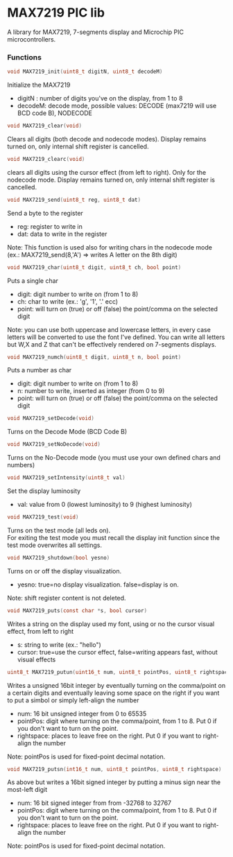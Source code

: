 # MAX7219 PIC lib
A library for MAX7219, 7-segments display and Microchip PIC microcontrollers.  

### Functions

```c
void MAX7219_init(uint8_t digitN, uint8_t decodeM)
```
Initialize the MAX7219
- digitN : number of digits you've on the display, from 1 to 8
- decodeM: decode mode, possible values: DECODE (max7219 will use BCD code B), NODECODE  

```c
void MAX7219_clear(void)
```
Clears all digits (both decode and nodecode modes). Display remains turned on, only internal shift register is cancelled.  

```c
void MAX7219_clearc(void)
```
clears all digits using the cursor effect (from left to right). Only for the nodecode mode. Display remains turned on, only internal shift register is cancelled.


```c
void MAX7219_send(uint8_t reg, uint8_t dat)
```
Send a byte to the register
- reg: register to write in
- dat: data to write in the register  

Note: This function is used also for writing chars in the nodecode mode (ex.: MAX7219_send(8,'A') => writes A letter on the 8th digit)

```c
void MAX7219_char(uint8_t digit, uint8_t ch, bool point)
```
Puts a single char
- digit: digit number to write on (from 1 to 8)
- ch: char to write (ex.: 'g', '1', '.' ecc)
- point: will turn on (true) or off (false) the point/comma on the selected digit  

Note: you can use both uppercase and lowercase letters, in every case letters will be converted to use the font I've defined. You can write all letters but W,X and Z that can't be effectively rendered on 7-segments displays.

```c
void MAX7219_numch(uint8_t digit, uint8_t n, bool point)
```
Puts a number as char
- digit: digit number to write on (from 1 to 8)
- n: number to write, inserted as integer (from 0 to 9)
- point: will turn on (true) or off (false) the point/comma on the selected digit

```c
void MAX7219_setDecode(void)
```
Turns on the Decode Mode (BCD Code B)  

```c
void MAX7219_setNoDecode(void)
```
Turns on the No-Decode mode (you must use your own defined chars and numbers)  

```c
void MAX7219_setIntensity(uint8_t val)
```
Set the display luminosity
- val: value from 0 (lowest luminosity) to 9 (highest luminosity)  

```c
void MAX7219_test(void)
```
Turns on the test mode (all leds on).   
For exiting the test mode you must recall the display init function since the test mode overwrites all settings.  

```c
void MAX7219_shutdown(bool yesno)
```
Turns on or off the display visualization.  
- yesno: true=no display visualization. false=display is on.  

Note: shift register content is not deleted.  

```c
void MAX7219_puts(const char *s, bool cursor)
```
Writes a string on the display used my font, using or no the cursor visual effect, from left to right  
- s: string to write (ex.: "hello")
- cursor: true=use the cursor effect, false=writing appears fast, without visual effects  

```c
uint8_t MAX7219_putun(uint16_t num, uint8_t pointPos, uint8_t rightspace)
```
Writes a unsigned 16bit integer by eventually turning on the comma/point on a certain digits and eventually leaving some space on the right if you want to put a simbol or simply left-align the number  
- num: 16 bit unsigned integer from 0 to 65535
- pointPos: digit where turning on the comma/point, from 1 to 8. Put 0 if you don't want to turn on the point.
- rightspace: places to leave free on the right. Put 0 if you want to right-align the number  

Note: pointPos is used for fixed-point decimal notation.  

```c
void MAX7219_putsn(int16_t num, uint8_t pointPos, uint8_t rightspace)
```
As above but writes a 16bit signed integer by putting a minus sign near the most-left digit  
- num: 16 bit signed integer from from -32768 to 32767
- pointPos: digit where turning on the comma/point, from 1 to 8. Put 0 if you don't want to turn on the point.
- rightspace: places to leave free on the right. Put 0 if you want to right-align the number  

Note: pointPos is used for fixed-point decimal notation.  
